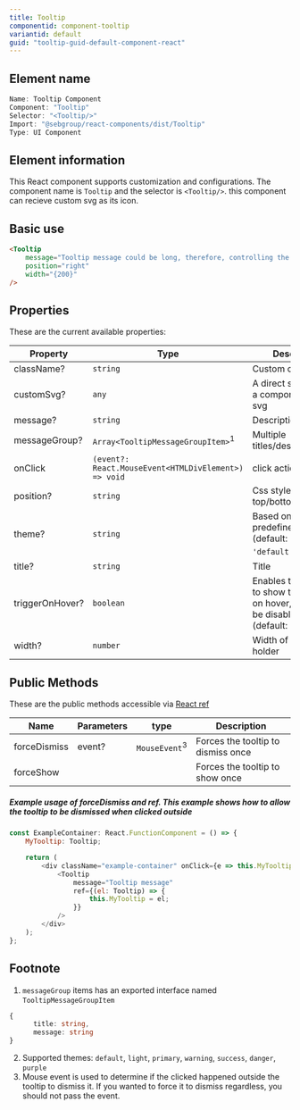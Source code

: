 ```yaml
---
title: Tooltip
componentid: component-tooltip
variantid: default
guid: "tooltip-guid-default-component-react"
---
```


## Element name

```javascript
Name: Tooltip Component
Component: "Tooltip"
Selector: "<Tooltip/>"
Import: "@sebgroup/react-components/dist/Tooltip"
Type: UI Component
```

## Element information

This React component supports customization and configurations. The component name is `Tooltip` and the selector is `<Tooltip/>`. this component can recieve custom svg as its icon.

## Basic use

```html
<Tooltip
    message="Tooltip message could be long, therefore, controlling the position and width is important"
    position="right"
    width="{200}"
/>
```

## Properties

These are the current available properties:

| Property        | Type                                                 | Descrition                                                                                    |
| --------------- | ---------------------------------------------------- | --------------------------------------------------------------------------------------------- |
| className?      | `string`                                             | Custom class                                                                                  |
| customSvg?      | `any`                                                | A direct svg code or a component with svg                                                     |
| message?        | `string`                                             | Description                                                                                   |
| messageGroup?   | `Array<TooltipMessageGroupItem>`<sup>1</sup>         | Multiple titles/descriptions                                                                  |
| onClick         | `(event?: React.MouseEvent<HTMLDivElement>) => void` | click action                                                                                  |
| position?       | `string`                                             | Css style positions: top/bottom/left/right                                                    |
| theme?          | `string`                                             | Based on SEB predefined colors. (default: `'default'`)<sup>2</sup>                            |
| title?          | `string`                                             | Title                                                                                         |
| triggerOnHover? | `boolean`                                            | Enables the ability to show the tooltip on hover, click will be disabled (default: `'false'`) |
| width?          | `number`                                             | Width of the text holder                                                                      |

## Public Methods

These are the public methods accessible via [React ref](https://reactjs.org/docs/refs-and-the-dom.html)

| Name         | Parameters | type                     | Description                        |
| ------------ | ---------- | ------------------------ | ---------------------------------- |
| forceDismiss | event?     | `MouseEvent`<sup>3</sup> | Forces the tooltip to dismiss once |
| forceShow    |            |                          | Forces the tooltip to show once    |

##### Example usage of forceDismiss and ref. This example shows how to allow the tooltip to be dismissed when clicked outside

```javascript
const ExampleContainer: React.FunctionComponent = () => {
    MyTooltip: Tooltip;

    return (
        <div className="example-container" onClick={e => this.MyTooltip.forceDismiss(e)}>
            <Tooltip
                message="Tooltip message"
                ref={(el: Tooltip) => {
                    this.MyTooltip = el;
                }}
            />
        </div>
    );
};
```

## Footnote

1. `messageGroup` items has an exported interface named `TooltipMessageGroupItem`

```typescript
{
      title: string,
      message: string
}
```

2. Supported themes: `default`, `light`, `primary`, `warning`, `success`, `danger`, `purple`
3. Mouse event is used to determine if the clicked happened outside the tooltip to dismiss it. If you wanted to force it to dismiss regardless, you should not pass the event.
